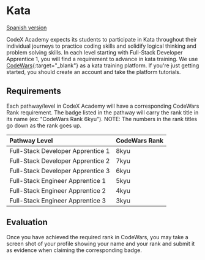 # Kata

[Spanish version](kata-es.md)

CodeX Academy expects its students to participate in Kata throughout their individual journeys to practice coding skills and solidify logical thinking and problem solving skills. In each level starting with Full-Stack Developer Apprentice 1, you will find a requirement to advance in kata training. We use [CodeWars](https://codewars.com){:target="\_blank"} as a kata training platform. If you're just getting started, you should create an account and take the platform tutorials.

## Requirements

Each pathway/level in CodeX Academy will have a corresponding CodeWars Rank requirement. The badge listed in the pathway will carry the rank title in its name (ex: "CodeWars Rank 6kyu"). NOTE: The numbers in the rank titles go down as the rank goes up.

| Pathway Level                     | CodeWars Rank |
| :-------------------------------- | :------------ |
| Full-Stack Developer Apprentice 1 | 8kyu          |
| Full-Stack Developer Apprentice 2 | 7kyu          |
| Full-Stack Developer Apprentice 3 | 6kyu          |
| Full-Stack Engineer Apprentice 1  | 5kyu          |
| Full-Stack Engineer Apprentice 2  | 4kyu          |
| Full-Stack Engineer Apprentice 3  | 3kyu          |

## Evaluation

Once you have achieved the required rank in CodeWars, you may take a screen shot of your profile showing your name and your rank and submit it as evidence when claiming the corresponding badge.
